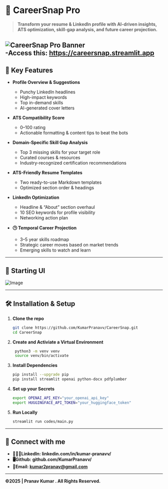 # 🚀 CareerSnap Pro

> **Transform your resume & LinkedIn profile with AI-driven insights, ATS optimization, skill-gap analysis, and future career projection.**

![CareerSnap Pro Banner](https://github.com/user-attachments/assets/05302cd7-49d5-44bc-ac36-8ead63e979a4)<br>
-**Access this: https://careersnap.streamlit.app**
---

## 🌟 Key Features

- **Profile Overview & Suggestions**  
  - Punchy LinkedIn headlines  
  - High-impact keywords  
  - Top in-demand skills  
  - AI-generated cover letters  

- **ATS Compatibility Score**  
  - 0–100 rating  
  - Actionable formatting & content tips to beat the bots  

- **Domain-Specific Skill Gap Analysis**  
  - Top 3 missing skills for your target role  
  - Curated courses & resources  
  - Industry-recognized certification recommendations  

- **ATS-Friendly Resume Templates**  
  - Two ready-to-use Markdown templates  
  - Optimized section order & headings  

- **LinkedIn Optimization**  
  - Headline & “About” section overhaul  
  - 10 SEO keywords for profile visibility  
  - Networking action plan  

- **🕒 Temporal Career Projection**  
  - 3–5 year skills roadmap  
  - Strategic career moves based on market trends  
  - Emerging skills to watch and learn  

---

## 📸 Starting UI



![Image](https://github.com/user-attachments/assets/d5445bcd-826d-44bc-9418-b661020887dc)  


---

## 🛠️ Installation & Setup

1. **Clone the repo**  
   ```bash
   git clone https://github.com/KumarPranavv/CareerSnap.git
   cd CareerSnap
2. **Create and Activiate a Virtual Environment**  
   ```bash
    python3 -m venv venv
    source venv/bin/activate
3. **Install Dependencies**  
   ```bash
   pip install --upgrade pip
   pip install streamlit openai python-docx pdfplumber
4. **Set up your Secrets**  
   ```bash
   export OPENAI_API_KEY="your_openai_api_key"
   export HUGGINGFACE_API_TOKEN="your_huggingface_token"
5. **Run Locally**  
   ```bash
   streamlit run codes/main.py

---
## 🤝 Connect with me
- **🧑🏽‍💻Linkedln: linkedin.com/in/kumar-pranavv/**
- **🖥️Github: github.com/KumarPranavv/**
- **📧Email: kumar2pranav@gmail.com**

---
**©️2025 | Pranav Kumar  . All Rights Reserved.**
